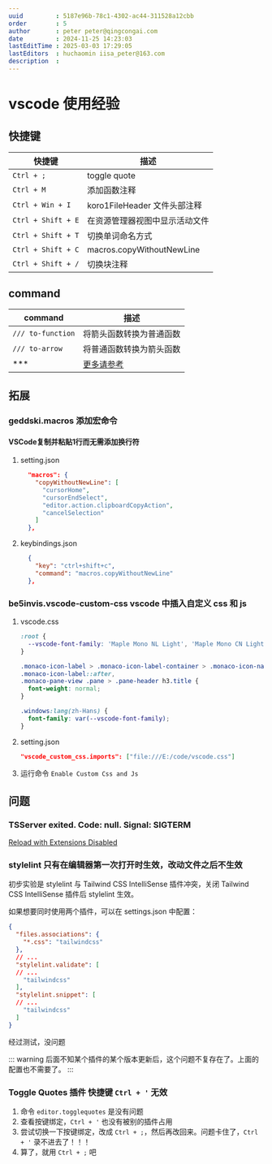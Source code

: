 ```yaml
---
uuid         : 5187e96b-78c1-4302-ac44-311528a12cbb
order        : 5
author       : peter peter@qingcongai.com
date         : 2024-11-25 14:23:03
lastEditTime : 2025-03-03 17:29:05
lastEditors  : huchaomin iisa_peter@163.com
description  :
---
```

# vscode 使用经验

## 快捷键

| 快捷键 | 描述 |
| --- | --- |
| `Ctrl + ;` | toggle quote |
| `Ctrl + M` | 添加函数注释 |
| `Ctrl + Win + I` | koro1FileHeader 文件头部注释 |
| `Ctrl + Shift + E` | 在资源管理器视图中显示活动文件 |
| `Ctrl + Shift + T` | 切换单词命名方式 |
| `Ctrl + Shift + C` | macros.copyWithoutNewLine |
| `Ctrl + Shift + /` | 切换块注释 |

## command

| command | 描述 |
| --- | --- |
| `/// to-function` | 将箭头函数转换为普通函数 |
| `/// to-arrow` | 将普通函数转换为箭头函数 |
| *** | [更多请参考](https://eslint-plugin-command.antfu.me/commands/hoist-regexp) |


## 拓展

### geddski.macros 添加宏命令

#### VSCode复制并粘贴1行而无需添加换行符
1. setting.json
    ```json
      "macros": {
        "copyWithoutNewLine": [
          "cursorHome",
          "cursorEndSelect",
          "editor.action.clipboardCopyAction",
          "cancelSelection"
        ]
      },
    ```
2. keybindings.json
    ```json
      {
        "key": "ctrl+shift+c",
        "command": "macros.copyWithoutNewLine"
      },
    ```
### be5invis.vscode-custom-css vscode 中插入自定义 css 和 js
1. vscode.css
    ```css
    :root {
      --vscode-font-family: 'Maple Mono NL Light', 'Maple Mono CN Light', consolas, 'Courier New', monospace;
    }

    .monaco-icon-label > .monaco-icon-label-container > .monaco-icon-name-container > .label-name,
    .monaco-icon-label::after,
    .monaco-pane-view .pane > .pane-header h3.title {
      font-weight: normal;
    }

    .windows:lang(zh-Hans) {
      font-family: var(--vscode-font-family);
    }
    ```
2. setting.json
    ```json
    "vscode_custom_css.imports": ["file:///E:/code/vscode.css"]
    ```
3. 运行命令 `Enable Custom Css and Js`


## 问题

### TSServer exited. Code: null. Signal: SIGTERM

[Reload with Extensions Disabled](https://github.com/microsoft/vscode/issues/191441)

### stylelint 只有在编辑器第一次打开时生效，改动文件之后不生效

初步实验是 stylelint 与 Tailwind CSS IntelliSense 插件冲突，关闭 Tailwind CSS IntelliSense 插件后 stylelint 生效。

如果想要同时使用两个插件，可以在 settings.json 中配置：

```json
{
  "files.associations": {
    "*.css": "tailwindcss"
  },
  // ...
  "stylelint.validate": [
  // ...
    "tailwindcss"
  ],
  "stylelint.snippet": [
  // ...
    "tailwindcss"
  ]
}
```

经过测试，没问题

::: warning
后面不知某个插件的某个版本更新后，这个问题不复存在了。上面的配置也不需要了。
:::

### Toggle Quotes 插件 快捷键 `Ctrl + '` 无效

1. 命令 `editor.togglequotes` 是没有问题
2. 查看按键绑定，`Ctrl + '` 也没有被别的插件占用
3. 尝试切换一下按键绑定，改成 `Ctrl + ;`，然后再改回来。问题卡住了，`Ctrl + '` 录不进去了！！！
4. 算了，就用 `Ctrl + ;` 吧
